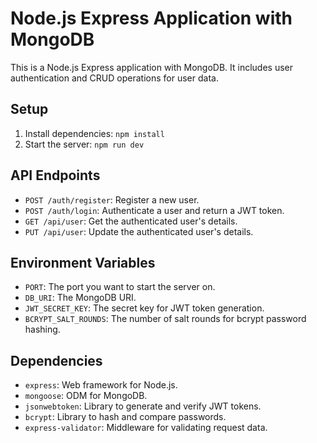 # Node.js Express Application with MongoDB

This is a Node.js Express application with MongoDB. It includes user authentication and CRUD operations for user data.

## Setup

1. Install dependencies: `npm install`
2. Start the server: `npm run dev`

## API Endpoints

- `POST /auth/register`: Register a new user.
- `POST /auth/login`: Authenticate a user and return a JWT token.
- `GET /api/user`: Get the authenticated user's details.
- `PUT /api/user`: Update the authenticated user's details.

## Environment Variables

- `PORT`: The port you want to start the server on.
- `DB_URI`: The MongoDB URI.
- `JWT_SECRET_KEY`: The secret key for JWT token generation.
- `BCRYPT_SALT_ROUNDS`: The number of salt rounds for bcrypt password hashing.

## Dependencies

- `express`: Web framework for Node.js.
- `mongoose`: ODM for MongoDB.
- `jsonwebtoken`: Library to generate and verify JWT tokens.
- `bcrypt`: Library to hash and compare passwords.
- `express-validator`: Middleware for validating request data.

